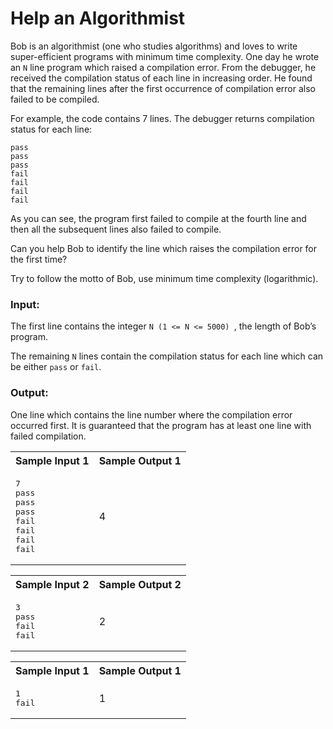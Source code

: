 # Help an Algorithmist 
Bob is an algorithmist (one who studies algorithms) and loves to write super-efficient programs with minimum time complexity. 
One day he wrote an `N` line program which raised a compilation error. 
From the debugger, he received the compilation status of each line in increasing order. 
He found that the remaining lines after the first occurrence of compilation error also failed to be compiled.

For example, the code contains 7 lines. The debugger returns compilation status for each line:

```
pass
pass
pass
fail
fail
fail
fail
```
As you can see, the program first failed to compile at the fourth line and then all the subsequent lines also failed to compile.

Can you help Bob to identify the line which raises the compilation error for the first time?

Try to follow the motto of Bob, use minimum time complexity (logarithmic).

### Input:
The first line contains the integer `N (1 <= N <= 5000) `, the length of Bob’s program.

The remaining `N` lines contain the compilation status for each line which can be either `pass` or `fail`.

### Output:
One line which contains the line number where the compilation error occurred first. It is guaranteed that the program has at least one line with failed compilation. 

<table>
    <tr>
        <th>Sample Input 1</th>
        <th>Sample Output 1</th>
    </tr>
    <tr>
        <td>
<pre>
7
pass
pass
pass
fail
fail
fail
fail</pre>
        </td>
        <td>
            4
        </td>
    </tr>
</table>

<table>
    <tr>
        <th>Sample Input 2</th>
        <th>Sample Output 2</th>
    </tr>
    <tr>
        <td>
<pre>
3
pass
fail
fail</pre>
        </td>
        <td>
            2
        </td>
    </tr>
</table>

<table>
    <tr>
        <th>Sample Input 1</th>
        <th>Sample Output 1</th>
    </tr>
    <tr>
        <td>
<pre>
1
fail</pre>
        </td>
        <td>
            1
        </td>
    </tr>
</table>
